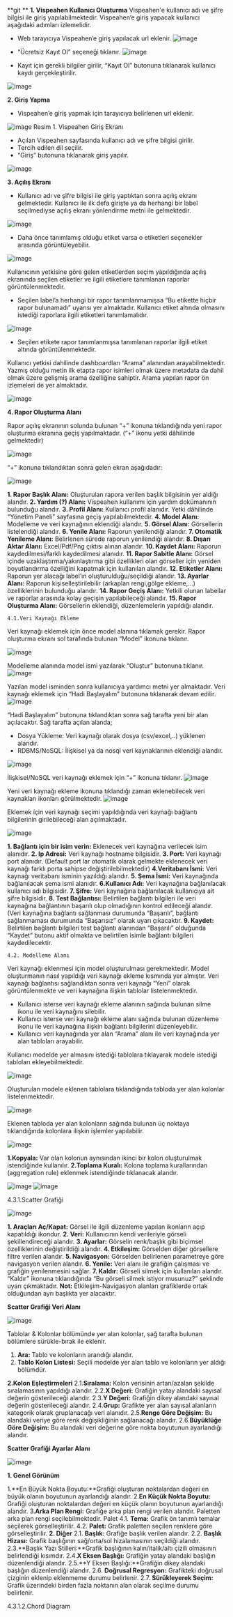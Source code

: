  
 
 **git **
**1. Vispeahen Kullanıcı Oluşturma**
Vispeahen'e kullanıcı adı ve şifre bilgisi ile giriş yapılabilmektedir. Vispeahen’e giriş yapacak kullanıcı aşağıdaki adımları izlemelidir.
* Web tarayıcıya Vispeahen’e giriş yapılacak url eklenir.
![image](./images/1.png)

 * “Ücretsiz Kayıt Ol” seçeneği tıklanır.
![image](./images/2.png)

* Kayıt için gerekli bilgiler girilir, “Kayıt Ol” butonuna tıklanarak kullanıcı kaydı gerçekleştirilir.

![image](./images/3.png)

**2. Giriş Yapma**

* Vispeahen’e giriş yapmak için tarayıcıya belirlenen url eklenir. 

![image](./images/4.png)
   Resim 1. Vispeahen Giriş Ekranı

* Açılan Vispeahen sayfasında kullanıcı adı ve şifre bilgisi girilir. 
* Tercih edilen dil seçilir. 
* “Giriş” butonuna tıklanarak giriş yapılır.

![image](./images/5.png)

**3. Açılış Ekranı**

* Kullanıcı adı ve şifre bilgisi ile giriş yaptıktan sonra açılış ekranı gelmektedir. Kullanıcı ile ilk defa girişte ya da herhangi bir label seçilmediyse açılış ekranı yönlendirme metni ile gelmektedir.

![image](./images/6.png)

* Daha önce tanımlamış olduğu etiket varsa o etiketleri seçenekler arasında görüntüleyebilir.

![image](./images/7.png)

Kullanıcının yetkisine göre gelen etiketlerden seçim yapıldığında açılış ekranında seçilen etiketler ve ilgili etiketlere tanımlanan raporlar görüntülenmektedir.
* Seçilen label’a herhangi bir rapor tanımlanmamışsa “Bu etikette hiçbir rapor bulunamadı” uyarısı yer almaktadır. Kullanıcı etiket altında olmasını istediği raporlara ilgili etiketleri tanımlamalıdır.

![image](./8.png)

* Seçilen etikete rapor tanımlanmışsa tanımlanan raporlar ilgili etiket altında görüntülenmektedir.

Kullanıcı yetkisi dahilinde dashboardları “Arama” alanından arayabilmektedir. Yazmış olduğu metin ilk etapta rapor isimleri olmak üzere metadata da dahil olmak üzere gelişmiş arama özelliğine sahiptir. 
Arama yapılan rapor ön izlemeleri de yer almaktadır.

![image](./images/9.png)

**4. Rapor Oluşturma Alanı**

Rapor açılış ekranının solunda bulunan “+” ikonuna tıklandığında yeni rapor oluşturma ekranına geçiş yapılmaktadır. (“+” ikonu yetki dâhilinde gelmektedir)

![image](./images/10.png)

“+” ikonuna tıklandıktan sonra gelen ekran aşağıdadır:

![image](./images/11.png)

**1. Rapor Başlık Alanı:** Oluşturulan rapora verilen başlık bilgisinin yer aldığı alandır.
**2. Yardım (?) Alanı:** Vispeahen kullanımı için yardım dokümanının bulunduğu alandır.
**3. Profil Alanı:** Kullanıcı profil alanıdır. Yetki dâhilinde “Yönetim Paneli” sayfasına geçiş yapılabilmektedir.
**4. Model Alanı:** Modelleme ve veri kaynağının eklendiği alandır.
**5. Görsel Alanı:** Görsellerin listelendiği alandır.
**6. Yenile Alanı:** Raporun yenilendiği alandır.
**7. Otomatik Yenileme Alanı:** Belirlenen sürede raporun yenilendiği alandır.
**8. Dışarı Aktar Alanı:** Excel/Pdf/Png çıktısı alınan alandır.
**10. Kaydet Alanı:** Raporun kaydedilmesi/farklı kaydedilmesi alanıdır.
**11. Rapor Sabitle Alanı:** Görsel içinde uzaklaştırma/yakınlaştırma gibi özellikleri olan görseller için yeniden boyutlandırma özelliğini kapatmak için kullanılan alandır.
**12. Etiketler Alanı:** Raporun yer alacağı label’ın oluşturulduğu/seçildiği alandır.
**13. Ayarlar Alanı:** Raporun kişiselleştirilebilir (arkaplan rengi,gölge ekleme,…) özelliklerinin bulunduğu alandır.
**14. Rapor Geçiş Alanı:** Yetkili olunan labellar ve raporlar arasında kolay geçişin yapılabileceği alandır.
**15. Rapor Oluşturma Alanı:** Görsellerin eklendiği, düzenlemelerin yapıldığı alandır.
     
    4.1.Veri Kaynağı Ekleme
Veri kaynağı eklemek için önce model alanına tıklamak gerekir. 
Rapor oluşturma ekranı sol tarafında bulunan “Model” ikonuna tıklanır.

![image](./images/12.png)

Modelleme alanında model ismi yazılarak “Oluştur” butonuna tıklanır.
![image](./images/13.png)

Yazılan model isminden sonra kullanıcıya yardımcı metni yer almaktadır. Veri kaynağı eklemek için “Hadi Başlayalım” butonuna tıklanarak devam edilir.
![image](./images/14.png)

“Hadi Başlayalım” butonuna tıklandıktan sonra sağ tarafta yeni bir alan açılacaktır. 
Sağ tarafta açılan alanda;
* Dosya Yükleme: Veri kaynağı olarak dosya (csv/excel,..) yüklenen alandır.
* RDBMS/NoSQL: İlişkisel ya da nosql veri kaynaklarının eklendiği alandır. 

![image](./images/15.png)

İlişkisel/NoSQL veri kaynağı eklemek için “+” ikonuna tıklanır.
![image](./images/16.png)

Yeni veri kaynağı ekleme ikonuna tıklandığı zaman eklenebilecek veri kaynakları ikonları görülmektedir.
![image](./images/17.png)

Eklemek için veri kaynağı seçimi yapıldığında veri kaynağı bağlantı bilgilerinin girilebileceği alan açılmaktadır. 

![image](./images/18.png)

**1. Bağlantı için bir isim verin:** Eklenecek veri kaynağına verilecek isim alanıdır.
**2. Ip Adresi:** Veri kaynağı hostname bilgisidir.
**3. Port:** Veri kaynağı port alanıdır. (Default port lar otomatik olarak gelmekte eklenecek veri kaynağı farklı porta sahipse değiştirilebilmektedir)
**4.Veritabanı İsmi:** Veri kaynağı veritabanı isminin yazıldığı alandır.
**5. Şema İsmi:** Veri kaynağında bağlanılacak şema ismi alanıdır.
**6.Kullanıcı Adı:** Veri kaynağına bağlanılacak kullanıcı adı bilgisidir.
**7. Şifre:** Veri kaynağına bağlanılacak kullanıcıya ait şifre bilgisidir.
**8. Test Bağlantısı:** Belirtilen bağlantı bilgileri ile veri kaynağına bağlantının başarılı olup olmadığının kontrol edileceği alandır. (Veri kaynağına bağlantı sağlanması durumunda “Başarılı”, bağlantı sağlanmaması durumunda “Başarısız” olarak uyarı çıkacaktır.
**9. Kaydet:** Belirtilen bağlantı bilgileri test bağlantı alanından “Başarılı” olduğunda “Kaydet” butonu aktif olmakta ve belirtilen isimle bağlantı bilgileri kaydedilecektir.

    4.2. Modelleme Alanı
Veri kaynağı eklenmesi için model oluşturulması gerekmektedir. Model oluşturmanın nasıl yapıldığı veri kaynağı ekleme kısmında yer almıştır.
Veri kaynağı bağlantısı sağlandıktan sonra veri kaynağı “Yeni” olarak görüntülenmekte ve veri kaynağına ilişkin tablolar listelenmektedir.

* Kullanıcı isterse veri kaynağı ekleme alanının sağında bulunan silme ikonu ile veri kaynağını silebilir.
* Kullanıcı isterse veri kaynağı ekleme alanı sağında bulunan düzenleme ikonu ile veri kaynağına ilişkin bağlantı bilgilerini düzenleyebilir.
* Kullanıcı veri kaynağında yer alan “Arama” alanı ile veri kaynağında yer alan tabloları arayabilir.

Kullanıcı modelde yer almasını istediği tablolara tıklayarak modele istediği tabloları ekleyebilmektedir.

![image](./images/19.png)

Oluşturulan modele eklenen tablolara tıklandığında tabloda yer alan kolonlar listelenmektedir.

![image](./images/20.png)

Eklenen tabloda yer alan kolonların sağında bulunan üç noktaya tıklandığında kolonlara ilişkin işlemler yapılabilir.

![image](./images/21.png)

**1.Kopyala:** Var olan kolonun aynısından ikinci bir kolon oluşturulmak istendiğinde kullanılır.
**2.Toplama Kuralı:** Kolona toplama kurallarından (aggregation rule) eklenmek istendiğinde tıklanacak alandır.

![image](./images/22.png)
![image](./images/23.png)

  4.3.1.Scatter Grafiği

![image](./images/24.png)

**1. Araçları Aç/Kapat:** Görsel ile ilgili düzenleme yapılan ikonların açıp kapatıldığı ikondur.
**2. Veri:** Kullanıcının kendi verileriyle görseli şekillendireceği alandır.
**3. Ayarlar:** Görselin renk/başlık gibi biçimsel özelliklerinin değiştirildiği alandır.
**4. Etkileşim:** Görselden diğer görsellere filtre verilen alandır.
**5. Navigasyon:** Görselden belirlenen parametreye göre navigasyon verilen alandır.
**6. Yenile:** Veri alanı ile grafiğin çalışması ve grafiğin yenilenmesini sağlar.
**7. Kaldır:** Görseli silmek için kullanılan alandır. “Kaldır” ikonuna tıklandığında “Bu görseli silmek istiyor musunuz?” şeklinde uyarı çıkmaktadır.
**Not:** Etkileşim-Navigasyon alanları grafiklerde ortak olduğundan ayrı başlıkta yer alacaktır.

**Scatter Grafiği Veri Alanı**

![image](./images/25.png)

Tablolar & Kolonlar bölümünde yer alan kolonlar, sağ tarafta bulunan bölümlere sürükle-bırak ile eklenir.
1. **Ara:** Tablo ve kolonların arandığı alandır.
2. **Tablo Kolon Listesi:** Seçili modelde yer alan tablo ve kolonların yer aldığı bölümdür.

**2.Kolon Eşleştirmeleri**
2.1.**Sıralama:** Kolon verisinin artan/azalan şekilde sıralamasının yapıldığı alandır.
2.2.**X Değeri:** Grafiğin yatay alandaki sayısal değerin gösterileceği alandır.
2.3.**Y Değeri:** Grafiğin dikey alandaki sayısal değerin gösterileceği alandır.
2.4.**Grup:** Grafikte yer alan sayısal alanların kategorik olarak gruplanacağı veri alanıdır.
2.5.**Renge Göre Değişim:** Bu alandaki veriye göre renk değişikliğinin sağlanacağı alandır.
2.6.**Büyüklüğe Göre Değişim:** Bu alandaki veri değerine göre nokta boyutunun ayarlandığı alandır.


**Scatter Grafiği Ayarlar Alanı**

![image](./images/26.png)

**1. Genel Görünüm**

1.**En Büyük Nokta Boyutu:**Grafiği oluşturan noktalardan değeri en büyük olanın boyutunun ayarlandığı alandır.
2.**En Küçük Nokta Boyutu:** Grafiği oluşturan noktalardan değeri en küçük olanın boyutunun ayarlandığı alandır.
3.**Arka Plan Rengi:** Grafiğe arka plan rengi verilen alandır. Paletten arka plan rengi seçilebilmektedir.
Palet
 4.1.  **Tema:** Grafik ön tanımlı temalar seçilerek görselleştirilir.
 4.2.  **Palet:** Grafik paletten seçilen renklere göre görselleştirilir.
**2. Diğer**
2.1. **Başlık:** Grafiğe başlık verilen alandır.
2.2. **Başlık Hizası:** Grafik başlığının sağ/orta/sol hizalamasının seçildiği alandır.
2.3.**Başlık Yazı Stilleri:**Grafik başlığının kalın/italik/altı çizili olmasının belirlendiği kısımdır.
2.4.**X Eksen Başlığı:** Grafiğin yatay alandaki başlığın düzenlendiği alandır.
2.5.**Y Eksen Başlığı:**Grafiğin dikey alandaki başlığın düzenlendiği alandır.
2.6. **Doğrusal Regresyon:** Grafikteki doğrusal çizginin eklenip eklenmeme durumu belirlenir.
2.7. **Sürükleyerek Seçim:** Grafik üzerindeki birden fazla noktanın alan olarak seçilme durumu belirlenir.

4.3.1.2.Chord Diagram



